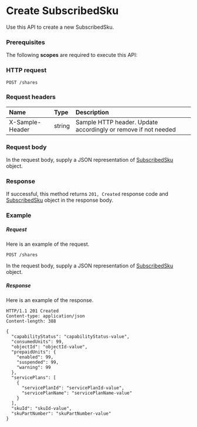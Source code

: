 # Create SubscribedSku

Use this API to create a new SubscribedSku.
### Prerequisites
The following **scopes** are required to execute this API: 
### HTTP request
<!-- { "blockType": "ignored" } -->
```http
POST /shares

```
### Request headers
| Name       | Type | Description|
|:---------------|:--------|:----------|
| X-Sample-Header  | string  | Sample HTTP header. Update accordingly or remove if not needed|

### Request body
In the request body, supply a JSON representation of [SubscribedSku](../resources/subscribedsku.md) object.


### Response
If successful, this method returns `201, Created` response code and [SubscribedSku](../resources/subscribedsku.md) object in the response body.

### Example
##### Request
Here is an example of the request.
<!-- {
  "blockType": "request",
  "name": "create_subscribedsku_from_shares"
}-->
```http
POST /shares
```
In the request body, supply a JSON representation of [SubscribedSku](../resources/subscribedsku.md) object.
##### Response
Here is an example of the response.
<!-- {
  "blockType": "response",
  "truncated": false,
  "@odata.type": "microsoft.graph.subscribedsku"
} -->
```http
HTTP/1.1 201 Created
Content-type: application/json
Content-length: 388

{
  "capabilityStatus": "capabilityStatus-value",
  "consumedUnits": 99,
  "objectId": "objectId-value",
  "prepaidUnits": {
    "enabled": 99,
    "suspended": 99,
    "warning": 99
  },
  "servicePlans": [
    {
      "servicePlanId": "servicePlanId-value",
      "servicePlanName": "servicePlanName-value"
    }
  ],
  "skuId": "skuId-value",
  "skuPartNumber": "skuPartNumber-value"
}
```

<!-- uuid: a45eaed3-2ab6-479e-b4cc-a0e56c081e2f
2015-10-25 12:52:19 UTC -->
<!-- {
  "type": "#page.annotation",
  "description": "Create SubscribedSku",
  "keywords": "",
  "section": "documentation",
  "tocPath": ""
}-->